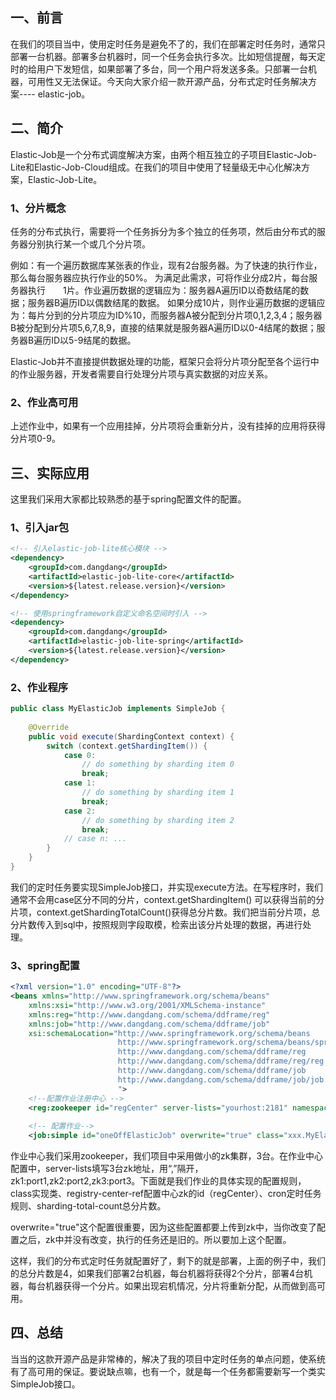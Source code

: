 ## 一、前言
 
 在我们的项目当中，使用定时任务是避免不了的，我们在部署定时任务时，通常只部署一台机器。部署多台机器时，同一个任务会执行多次。比如短信提醒，每天定时的给用户下发短信，如果部署了多台，同一个用户将发送多条。只部署一台机器，可用性又无法保证。今天向大家介绍一款开源产品，分布式定时任务解决方案---- elastic-job。
 
## 二、简介

Elastic-Job是一个分布式调度解决方案，由两个相互独立的子项目Elastic-Job-Lite和Elastic-Job-Cloud组成。在我们的项目中使用了轻量级无中心化解决方案，Elastic-Job-Lite。

### 1、分片概念

任务的分布式执行，需要将一个任务拆分为多个独立的任务项，然后由分布式的服务器分别执行某一个或几个分片项。

例如：有一个遍历数据库某张表的作业，现有2台服务器。为了快速的执行作业，那么每台服务器应执行作业的50%。 为满足此需求，可将作业分成2片，每台服务器执行　　1片。作业遍历数据的逻辑应为：服务器A遍历ID以奇数结尾的数据；服务器B遍历ID以偶数结尾的数据。 如果分成10片，则作业遍历数据的逻辑应为：每片分到的分片项应为ID%10，而服务器A被分配到分片项0,1,2,3,4；服务器B被分配到分片项5,6,7,8,9，直接的结果就是服务器A遍历ID以0-4结尾的数据；服务器B遍历ID以5-9结尾的数据。

Elastic-Job并不直接提供数据处理的功能，框架只会将分片项分配至各个运行中的作业服务器，开发者需要自行处理分片项与真实数据的对应关系。

### 2、作业高可用

上述作业中，如果有一个应用挂掉，分片项将会重新分片，没有挂掉的应用将获得分片项0-9。

## 三、实际应用

这里我们采用大家都比较熟悉的基于spring配置文件的配置。

### 1、引入jar包

```xml
<!-- 引入elastic-job-lite核心模块 -->
<dependency>
    <groupId>com.dangdang</groupId>
    <artifactId>elastic-job-lite-core</artifactId>
    <version>${latest.release.version}</version>
</dependency>

<!-- 使用springframework自定义命名空间时引入 -->
<dependency>
    <groupId>com.dangdang</groupId>
    <artifactId>elastic-job-lite-spring</artifactId>
    <version>${latest.release.version}</version>
</dependency>
```
### 2、作业程序

```java
public class MyElasticJob implements SimpleJob {
    
    @Override
    public void execute(ShardingContext context) {
        switch (context.getShardingItem()) {
            case 0: 
                // do something by sharding item 0
                break;
            case 1: 
                // do something by sharding item 1
                break;
            case 2: 
                // do something by sharding item 2
                break;
            // case n: ...
        }
    }
}
```
我们的定时任务要实现SimpleJob接口，并实现execute方法。在写程序时，我们通常不会用case区分不同的分片，context.getShardingItem() 可以获得当前的分片项，context.getShardingTotalCount()获得总分片数。我们把当前分片项，总分片数传入到sql中，按照规则字段取模，检索出该分片处理的数据，再进行处理。

### 3、spring配置

```xml
<?xml version="1.0" encoding="UTF-8"?>
<beans xmlns="http://www.springframework.org/schema/beans"
    xmlns:xsi="http://www.w3.org/2001/XMLSchema-instance"
    xmlns:reg="http://www.dangdang.com/schema/ddframe/reg"
    xmlns:job="http://www.dangdang.com/schema/ddframe/job"
    xsi:schemaLocation="http://www.springframework.org/schema/beans
                        http://www.springframework.org/schema/beans/spring-beans.xsd
                        http://www.dangdang.com/schema/ddframe/reg
                        http://www.dangdang.com/schema/ddframe/reg/reg.xsd
                        http://www.dangdang.com/schema/ddframe/job
                        http://www.dangdang.com/schema/ddframe/job/job.xsd
                        ">
    <!--配置作业注册中心 -->
    <reg:zookeeper id="regCenter" server-lists="yourhost:2181" namespace="dd-job" base-sleep-time-milliseconds="1000" max-sleep-time-milliseconds="3000" max-retries="3" />
    
    <!-- 配置作业-->
    <job:simple id="oneOffElasticJob" overwrite="true" class="xxx.MyElasticJob" registry-center-ref="regCenter" cron="0/10 * * * * ?" sharding-total-count="3" sharding-item-parameters="0=A,1=B,2=C" /> </beans>
```
作业中心我们采用zookeeper，我们项目中采用做小的zk集群，3台。在作业中心配置中，server-lists填写3台zk地址，用“,”隔开，zk1:port1,zk2:port2,zk3:port3。下面就是我们作业的具体实现的配置规则，class实现类、registry-center-ref配置中心zk的id（regCenter）、cron定时任务规则、sharding-total-count总分片数。

overwrite="true"这个配置很重要，因为这些配置都要上传到zk中，当你改变了配置之后，zk中并没有改变，执行的任务还是旧的。所以要加上这个配置。

这样，我们的分布式定时任务就配置好了，剩下的就是部署，上面的例子中，我们的总分片数是4，如果我们部署2台机器，每台机器将获得2个分片，部署4台机器，每台机器获得一个分片。如果出现宕机情况，分片将重新分配，从而做到高可用。

## 四、总结

当当的这款开源产品是非常棒的，解决了我的项目中定时任务的单点问题，使系统有了高可用的保证。要说缺点嘛，也有一个，就是每一个任务都需要新写一个类实SimpleJob接口。